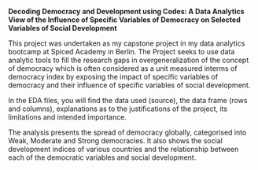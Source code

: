 **Decoding Democracy and Development using Codes: A Data Analytics View of the Influence of Specific Variables of Democracy on Selected Variables of Social Development**

This project was undertaken as my capstone project in my data analytics bootcamp at Spiced Academy in Berlin. 
The Project seeks to use data analytic tools to fill the research gaps in overgeneralization of the concept of democracy which is often considered as a unit measured interms of democracy index by exposing the impact of specific variables of democracy and their influence of specific variables of social development. 

In the EDA files, you will find the data used (source), the data frame (rows and columns), explanations as to the justifications of the project, its limitations and intended importance. 

The analysis presents the spread of democracy globally, categorised into Weak, Moderate and Strong democracies. It also shows the social development indices of various countries and the relationship between each of the democratic variables and social development. 
